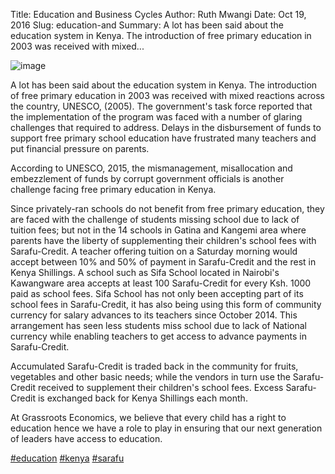 Title: Education and Business Cycles
Author: Ruth Mwangi
Date: Oct 19, 2016
Slug: education-and
Summary: A lot has been said about the education system in Kenya. The
introduction of free primary education in 2003 was received with
mixed...

![image](images/blog/education-and1.webp)

A lot has been said about the education system in Kenya. The
introduction of free primary education in 2003 was received with mixed
reactions across the country, UNESCO, (2005). The government's task
force reported that the implementation of the program was faced with a
number of glaring challenges that required to address. Delays in the
disbursement of funds to support free primary school education have
frustrated many teachers and put financial pressure on parents.

According to UNESCO, 2015, the mismanagement, misallocation and
embezzlement of funds by corrupt government officials is another
challenge facing free primary education in Kenya.

Since privately-ran schools do not benefit from free primary education,
they are faced with the challenge of students missing school due to lack
of tuition fees; but not in the 14 schools in Gatina and Kangemi area
where parents have the liberty of supplementing their children's school
fees with Sarafu-Credit. A teacher offering tuition on a Saturday
morning would accept between 10% and 50% of payment in Sarafu-Credit and
the rest in Kenya Shillings. A school such as Sifa School located in
Nairobi's Kawangware area accepts at least 100 Sarafu-Credit for every
Ksh. 1000 paid as school fees. Sifa School has not only been accepting
part of its school fees in Sarafu-Credit, it has also being using this
form of community currency for salary advances to its teachers since
October 2014. This arrangement has seen less students miss school due to
lack of National currency while enabling teachers to get access to
advance payments in Sarafu-Credit.

Accumulated Sarafu-Credit is traded back in the community for fruits,
vegetables and other basic needs; while the vendors in turn use the
Sarafu-Credit received to supplement their children's school fees.
Excess Sarafu-Credit is exchanged back for Kenya Shillings each month.

At Grassroots Economics, we believe that every child has a right to
education hence we have a role to play in ensuring that our next
generation of leaders have access to education.

[#education](https://www.grassrootseconomics.org/blog/hashtags/education)
[#kenya](https://www.grassrootseconomics.org/blog/hashtags/kenya)
[#sarafu](https://www.grassrootseconomics.org/blog/hashtags/sarafu)
